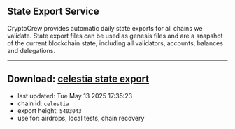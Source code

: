 ## State Export Service
CryptoCrew provides automatic daily state exports for all chains we validate. State export files can be used as genesis files and are a snapshot of the current blockchain state, including all validators, accounts, balances and delegations.

---
**Download: [celestia state export](https://dl-eu2.ccvalidators.com/SERVICE/celestia/celestia_export_5403043.json)**
---

- last updated: Tue May 13 2025 17:35:23
- chain id: `celestia`
- export height: `5403043`
- use for: airdrops, local tests, chain recovery
